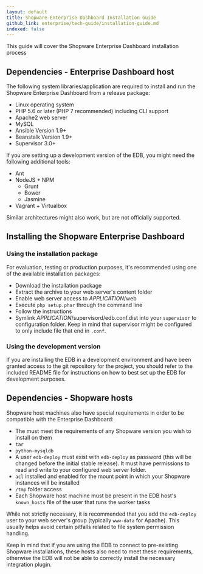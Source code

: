 ```yaml
---
layout: default
title: Shopware Enterprise Dashboard Installation Guide
github_link: enterprise/tech-guide/installation-guide.md
indexed: false
---
```


This guide will cover the Shopware Enterprise Dashboard installation process

<div class="toc-list"></div>


## Dependencies - Enterprise Dashboard host

The following system libraries/application are required to install and run the Shopware Enterprise Dashboard from a release package:

- Linux operating system
- PHP 5.6 or later (PHP 7 recommended) including CLI support
- Apache2 web server
- MySQL
- Ansible Version 1.9+
- Beanstalk Version 1.9+
- Supervisor 3.0+ 

If you are setting up a development version of the EDB, you might need the following additional tools:
- Ant
- NodeJS + NPM
  - Grunt
  - Bower
  - Jasmine
- Vagrant + Virtualbox

Similar architectures might also work, but are not officially supported.

## Installing the Shopware Enterprise Dashboard

### Using the installation package

For evaluation, testing or production purposes, it's recommended using one of the available installation packages:
- Download the installation package
- Extract the archive to your web server's content folder
- Enable web server access to _APPLICATION_/web
- Execute `php setup.phar` through the command line
- Follow the instructions
- Symlink _APPLICATION_/supervisord/edb.conf.dist into your `supervisor` to configuration folder. Keep in mind that supervisor might be configured to only include file that end in `.conf`.


### Using the development version

If you are installing the EDB in a development environment and have been granted access to the git repository for the project, you 
should refer to the included README file for instructions on how to best set up the EDB for development purposes.

## Dependencies - Shopware hosts

Shopware host machines also have special requirements in order to be compatible with the Enterprise Dashboard:
- The must meet the requirements of any Shopware version you wish to install on them
- `tar`
- `python-mysqldb`
- A user `edb-deploy` must exist with `edb-deploy` as password (this will be changed before the initial stable release). It must have permissions to read and write to your configured web server folder.
- `acl` installed and enabled for the mount point in which your Shopware instances will be installed
- `/tmp` folder access
- Each Shopware host machine must be present in the EDB host's `known_hosts` file of the user that runs the worker tasks

While not strictly necessary, it is recommended that you add the `edb-deploy` user to your web server's group (typically `www-data` for Apache). This usually helps avoid certain pitfalls related to file system permission handling.

Keep in mind that if you are using the EDB to connect to pre-existing Shopware installations, these hosts also need to meet these requirements, otherwise the EDB will not be able to correctly install the necessary integration plugin.
